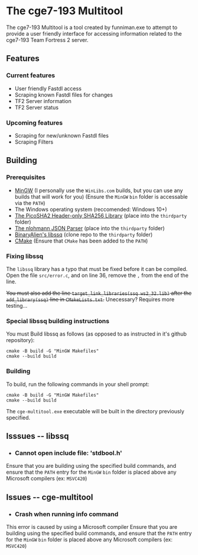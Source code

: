 # The cge7-193 Multitool
The cge7-193 Multitool is a tool created by funniman.exe to attempt to provide a user friendly interface for accessing information related to the cge7-193 Team Fortress 2 server.

## Features
### Current features
- User friendly Fastdl access
- Scraping known Fastdl files for changes
- TF2 Server information
- TF2 Server status

### Upcoming features
- Scraping for new/unknown Fastdl files
- Scraping Filters

## Building
### Prerequisites
- [MinGW](https://www.mingw-w64.org/downloads/) (I personally use the `WinLibs.com` builds, but you can use any builds that will work for you) (Ensure the `MinGW` `bin` folder is accessable via the `PATH`)
- The Windows operating system (reccomended: Windows 10+)
- [The PicoSHA2 Header-only SHA256 Library](https://github.com/okdshin/PicoSHA2/blob/master/picosha2.h) (place into the `thirdparty` folder)
- [The nlohmann JSON Parser](https://github.com/nlohmann/json/releases/download/v3.12.0/json.hpp) (place into the `thirdparty` folder)
- [BinaryAlien's libssq](https://github.com/BinaryAlien/libssq) (clone repo to the `thirdparty` folder)
- [CMake](https://cmake.org) (Ensure that `CMake` has been added to the `PATH`)

### Fixing libssq
The `libssq` library has a typo that must be fixed before it can be compiled.
Open the file `src/error.c`, and on line 36, remove the `,` from the end of the line.

~~You must also add the line `target_link_libraries(ssq ws2_32.lib)` after the `add_library(ssq)` line in `CMakeLists.txt`.~~ Unecessary? Requires more testing...

### Special libssq building instructions
You must Build libssq as follows (as opposed to as instructed in it's github repository):
```
cmake -B build -G "MinGW Makefiles"
cmake --build build
```

### Building
To build, run the following commands in your shell prompt:
```
cmake -B build -G "MinGW Makefiles"
cmake --build build
```
The `cge-multitool.exe` executable will be built in the directory previously specified.

## Isssues -- libssq
- ### Cannot open include file: 'stdbool.h'
Ensure that you are building using the specified build commands, and ensure that the `PATH` entry for the `MinGW` `bin` folder is placed above any Microsoft compilers (ex: `MSVC420`)

## Issues -- cge-multitool
- ### Crash when running info command
This error is caused by using a Microsoft compiler
Ensure that you are building using the specified build commands, and ensure that the `PATH` entry for the `MinGW` `bin` folder is placed above any Microsoft compilers (ex: `MSVC420`)